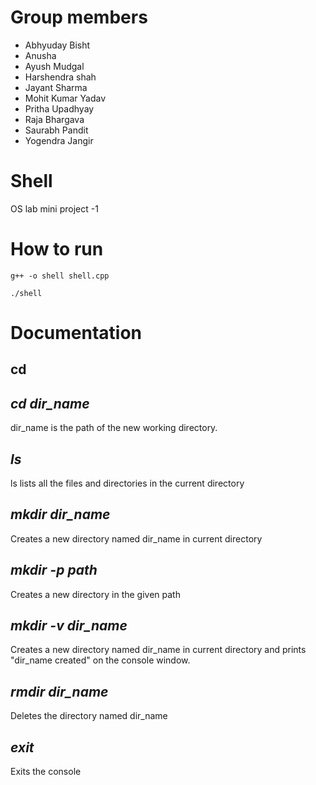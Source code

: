 # Group members
* Abhyuday Bisht
* Anusha
* Ayush Mudgal
* Harshendra shah
* Jayant Sharma
* Mohit Kumar Yadav
* Pritha Upadhyay
* Raja Bhargava
* Saurabh Pandit
* Yogendra Jangir

# Shell
OS lab mini project -1

# How to run
`g++ -o shell shell.cpp`

`./shell`

# Documentation
## **cd**
## *cd dir_name*

dir_name is the path of the new working directory.

## *ls*
ls lists all the files and directories in the current directory

## *mkdir dir_name*
Creates a new directory named dir_name in current directory

## *mkdir -p path*
Creates a new directory in the given path

## *mkdir -v dir_name*
Creates a new directory named dir_name in current directory and prints "dir_name created" on the console window.

## *rmdir dir_name*
Deletes the directory named dir_name

## *exit*
Exits the console
